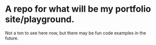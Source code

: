# A repo for what will be my portfolio site/playground.  

Not a ton to see here now, but there may be fun code examples in the future.
